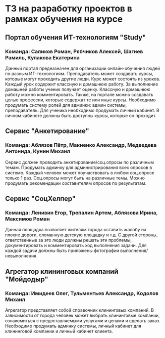 # ТЗ на разработку проектов в рамках обучения на курсе


## Портал обучения ИТ-технологиям "Study"
### Команда: Саликов Роман, Рябчиков Алексей, Шагиев Рамиль, Кулакова Екатерина
Данный портал предназначен для организации онлайн-обучения людей по разным ИТ-технологиям. Преподаватель может создавать курсы, которые могут проходить другие люди. Курс может состоять из уроков. Каждый урок содержит классную и домашнюю работу. За выполнение домашней работы ученик получает оценку. Классную и домашнюю работу можно комментировать. Также, на портале можно создавать целые профессии, которые содержат те или иные курсы.
Необходимо продумать систему ролей для админки: админ системы, преподаватель. Для ученика необходимо продумать личный кабинет. В личном кабинете должны быть доступны курсы, которые он проходит.

## Сервис "Анкетирование"
### Команда: Аблязов Пётр, Макиенко Александр, Медведева Антонида, Кунин Михаил
Сервис должен проводить анкетирование/соц.опросы по различным темам. Продумать админку для администрирования всех опросов в системе. Каждый человек может поучаствовать в любом соц.опросе только 1 раз. Соц.опросы могут быть на различные темы. Можно продумать рекомендации составителям опросов по результатам.


## Сервис "СоцХелпер"
### Команда: Ленивин Егор, Трепалин Артем, Аблязова Ирина, Максимов Роман
Данная площадка позволяет жителям города оставить жалобу на плохие дороги, сломанную детскую площадку и т.д. С другой стороны, ответственные за это люди должны решать эти проблемы, документировать и комментировать ход выполнения задачи. Для каждой задачи должны быть приложены фотографии выполнения/невыполнения.


## Агрегатор клининговых компаний "Мойдодыр"
### Команда: Имидеев Олег, Тульментьев Александр, Кодолов Михаил
Агрегатор представляет собой справочник клининговых компаний. В зависимости от города человек может выбрать клининговые компании, ознакомиться с предоставляемыми услугами и ценами и сделать заказ. Необходимо продумать админку системы, личный кабинет для клининговой компании и личный кабинет клиента.
